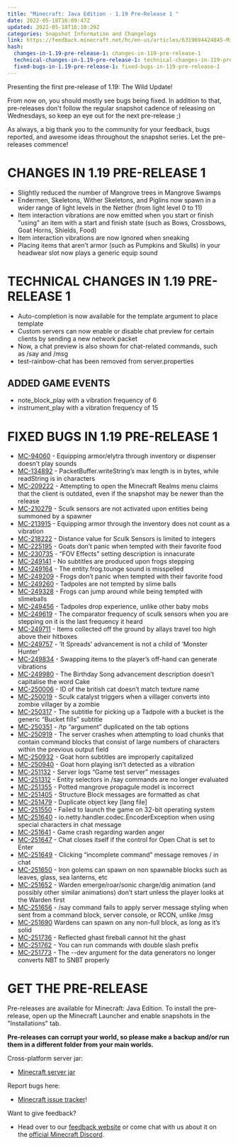 ```yaml
---
title: "Minecraft: Java Edition - 1.19 Pre-Release 1 "
date: 2022-05-18T16:09:47Z
updated: 2022-05-18T16:10:29Z
categories: Snapshot Information and Changelogs
link: https://feedback.minecraft.net/hc/en-us/articles/6319694424845-Minecraft-Java-Edition-1-19-Pre-Release-1
hash:
  changes-in-1.19-pre-release-1: changes-in-119-pre-release-1
  technical-changes-in-1.19-pre-release-1: technical-changes-in-119-pre-release-1
  fixed-bugs-in-1.19-pre-release-1: fixed-bugs-in-119-pre-release-1
---
```


Presenting the first pre-release of 1.19: The Wild Update!

From now on, you should mostly see bugs being fixed. In addition to that, pre-releases don't follow the regular snapshot cadence of releasing on Wednesdays, so keep an eye out for the next pre-release ;)

As always, a big thank you to the community for your feedback, bugs reported, and awesome ideas throughout the snapshot series. Let the pre-releases commence!

# CHANGES IN 1.19 PRE-RELEASE 1

- Slightly reduced the number of Mangrove trees in Mangrove Swamps
- Endermen, Skeletons, Wither Skeletons, and Piglins now spawn in a wider range of light levels in the Nether (from light level 0 to 11)
- Item interaction vibrations are now emitted when you start or finish "using" an item with a start and finish state (such as Bows, Crossbows, Goat Horns, Shields, Food)
- Item interaction vibrations are now ignored when sneaking
- Placing items that aren’t armor (such as Pumpkins and Skulls) in your headwear slot now plays a generic equip sound

# TECHNICAL CHANGES IN 1.19 PRE-RELEASE 1

- Auto-completion is now available for the template argument to place template
- Custom servers can now enable or disable chat preview for certain clients by sending a new network packet
- Now, a chat preview is also shown for chat-related commands, such as /say and /msg
- test-rainbow-chat has been removed from server.properties

## ADDED GAME EVENTS

- note_block_play with a vibration frequency of 6
- instrument_play with a vibration frequency of 15

# FIXED BUGS IN 1.19 PRE-RELEASE 1

- [MC-94060](https://bugs.mojang.com/browse/MC-94060) - Equipping armor/elytra through inventory or dispenser doesn’t play sounds
- [MC-134892](https://bugs.mojang.com/browse/MC-134892) - PacketBuffer.writeString’s max length is in bytes, while readString is in characters
- [MC-209222](https://bugs.mojang.com/browse/MC-209222) - Attempting to open the Minecraft Realms menu claims that the client is outdated, even if the snapshot may be newer than the release
- [MC-210279](https://bugs.mojang.com/browse/MC-210279) - Sculk sensors are not activated upon entities being summoned by a spawner
- [MC-213915](https://bugs.mojang.com/browse/MC-213915) - Equipping armor through the inventory does not count as a vibration
- [MC-218222](https://bugs.mojang.com/browse/MC-218222) - Distance value for Sculk Sensors is limited to integers
- [MC-225195](https://bugs.mojang.com/browse/MC-225195) - Goats don’t panic when tempted with their favorite food
- [MC-230735](https://bugs.mojang.com/browse/MC-230735) - “FOV Effects” setting description is innacurate
- [MC-249141](https://bugs.mojang.com/browse/MC-249141) - No subtitles are produced upon frogs stepping
- [MC-249164](https://bugs.mojang.com/browse/MC-249164) - The entity.frog.tounge sound is misspelled
- [MC-249209](https://bugs.mojang.com/browse/MC-249209) - Frogs don’t panic when tempted with their favorite food
- [MC-249260](https://bugs.mojang.com/browse/MC-249260) - Tadpoles are not tempted by slime balls
- [MC-249328](https://bugs.mojang.com/browse/MC-249328) - Frogs can jump around while being tempted with slimeballs
- [MC-249456](https://bugs.mojang.com/browse/MC-249456) - Tadpoles drop experience, unlike other baby mobs
- [MC-249619](https://bugs.mojang.com/browse/MC-249619) - The comparator frequency of sculk sensors when you are stepping on it is the last frequency it heard
- [MC-249711](https://bugs.mojang.com/browse/MC-249711) - Items collected off the ground by allays travel too high above their hitboxes
- [MC-249757](https://bugs.mojang.com/browse/MC-249757) - ‘It Spreads’ advancement is not a child of ‘Monster Hunter’
- [MC-249834](https://bugs.mojang.com/browse/MC-249834) - Swapping items to the player’s off-hand can generate vibrations
- [MC-249980](https://bugs.mojang.com/browse/MC-249980) - The Birthday Song advancement description doesn’t capitalise the word Cake
- [MC-250006](https://bugs.mojang.com/browse/MC-250006) - ID of the british cat doesn’t match texture name
- [MC-250019](https://bugs.mojang.com/browse/MC-250019) - Sculk catalyst triggers when a villager converts into zombie villager by a zombie
- [MC-250317](https://bugs.mojang.com/browse/MC-250317) - The subtitle for picking up a Tadpole with a bucket is the generic “Bucket fills” subtitle
- [MC-250351](https://bugs.mojang.com/browse/MC-250351) - /tp “argument” duplicated on the tab options
- [MC-250919](https://bugs.mojang.com/browse/MC-250919) - The server crashes when attempting to load chunks that contain command blocks that consist of large numbers of characters within the previous output field
- [MC-250932](https://bugs.mojang.com/browse/MC-250932) - Goat horn subtitles are improperly capitalized
- [MC-250940](https://bugs.mojang.com/browse/MC-250940) - Goat horn playing isn’t detected as a vibration
- [MC-251132](https://bugs.mojang.com/browse/MC-251132) - Server logs “Game test server” messages
- [MC-251312](https://bugs.mojang.com/browse/MC-251312) - Entity selectors in /say commands are no longer evaluated
- [MC-251355](https://bugs.mojang.com/browse/MC-251355) - Potted mangrove propagule model is incorrect
- [MC-251405](https://bugs.mojang.com/browse/MC-251405) - Structure Block messages are formatted as chat
- [MC-251479](https://bugs.mojang.com/browse/MC-251479) - Duplicate object key \[lang file\]
- [MC-251550](https://bugs.mojang.com/browse/MC-251550) - Failed to launch the game on 32-bit operating system
- [MC-251640](https://bugs.mojang.com/browse/MC-251640) - io.netty.handler.codec.EncoderException when using special characters in chat message
- [MC-251641](https://bugs.mojang.com/browse/MC-251641) - Game crash regarding warden anger
- [MC-251647](https://bugs.mojang.com/browse/MC-251647) - Chat closes itself if the control for Open Chat is set to Enter
- [MC-251649](https://bugs.mojang.com/browse/MC-251649) - Clicking “incomplete command” message removes / in chat
- [MC-251650](https://bugs.mojang.com/browse/MC-251650) - Iron golems can spawn on non spawnable blocks such as leaves, glass, sea lanterns, etc
- [MC-251652](https://bugs.mojang.com/browse/MC-251652) - Warden emerge/roar/sonic charge/dig animation (and possibly other similar animations) don’t start unless the player looks at the Warden first
- [MC-251656](https://bugs.mojang.com/browse/MC-251656) - /say command fails to apply server message styling when sent from a command block, server console, or RCON, unlike /msg
- [MC-251690](https://bugs.mojang.com/browse/MC-251690) Wardens can spawn on any non-full block, as long as it’s solid
- [MC-251736](https://bugs.mojang.com/browse/MC-251736) - Reflected ghast fireball cannot hit the ghast
- [MC-251762](https://bugs.mojang.com/browse/MC-251762) - You can run commands with double slash prefix
- [MC-251773](https://bugs.mojang.com/browse/MC-251773) - The --dev argument for the data generators no longer converts NBT to SNBT properly

# GET THE PRE-RELEASE

Pre-releases are available for Minecraft: Java Edition. To install the pre-release, open up the Minecraft Launcher and enable snapshots in the "Installations" tab.

**Pre-releases can corrupt your world, so please make a backup and/or run them in a different folder from your main worlds.**

Cross-platform server jar:

- [Minecraft server jar](https://launcher.mojang.com/v1/objects/1be90ec671e145e56b789de428b63ec43a2d9721/server.jar)

Report bugs here:

- [Minecraft issue tracker](https://aka.ms/snapshotbugs?ref=blog)!

Want to give feedback?

- Head over to our [feedback website](https://aka.ms/snapshotfeedback) or come chat with us about it on the [official Minecraft Discord](https://discordapp.com/invite/minecraft).
